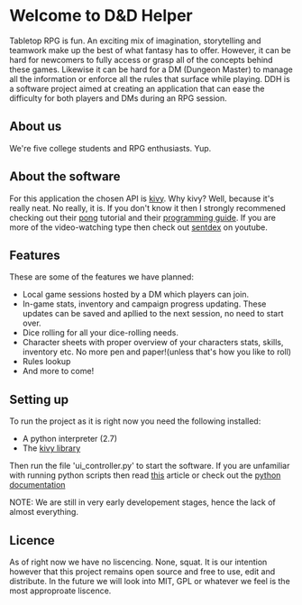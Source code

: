 # Welcome to D&D Helper

Tabletop RPG is fun. An exciting mix of imagination, storytelling and teamwork 
make up the best of what fantasy has to offer. However, it can be hard for 
newcomers to fully access or grasp all of the concepts behind these games. 
Likewise it can be hard for a DM (Dungeon Master) to manage all the information
or enforce all the rules that surface while playing. DDH is a software project
aimed at creating an application that can ease the difficulty for both players
and DMs during an RPG session.

## About us
We're five college students and RPG enthusiasts. Yup.

## About the software
For this application the chosen API is [kivy](https://kivy.org/#home).
Why kivy? Well, because it's really neat. No really, it is. If you don't know
it then I strongly recommened checking out their [pong](https://kivy.org/docs/tutorials/pong.html)
tutorial and their [programming guide](https://kivy.org/docs/guide/basic.html).
If you are more of the video-watching type then check out [sentdex](https://www.youtube.com/watch?v=CYNWK2GpwgA&list=PLQVvvaa0QuDe_l6XiJ40yGTEqIKugAdTy)
on youtube.

## Features
These are some of the features we have planned:
* Local game sessions hosted by a DM which players can join.
* In-game stats, inventory and campaign progress updating. 
    These updates can be saved and apllied to the next session, no need to start
    over.
* Dice rolling for all your dice-rolling needs.
* Character sheets with proper overview of your characters stats, skills, 
    inventory etc. No more pen and paper!(unless that's how you like to roll)
* Rules lookup
* And more to come!


## Setting up

To run the project as it is right now you need the following installed:
* A python interpreter (2.7)
* The [kivy library](https://kivy.org/docs/installation/installation.html)

Then run the file 'ui_controller.py' to start the software. If you are
unfamiliar with running python scripts then read [this](http://pythoncentral.io/execute-python-script-file-shell/)
article or check out the [python documentation](https://docs.python.org/3/)

NOTE: We are still in very early developement stages, hence the lack of
almost everything.

## Licence
As of right now we have no liscencing. None, squat. It is our intention however
that this project remains open source and free to use, edit and distribute. In
the future we will look into MIT, GPL or whatever we feel is the most 
approproate liscence.  
